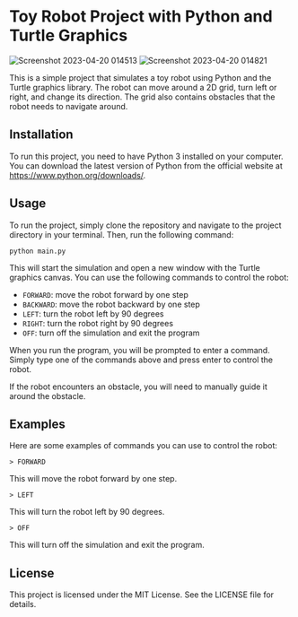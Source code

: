 
# Toy Robot Project with Python and Turtle Graphics
![Screenshot 2023-04-20 014513](https://user-images.githubusercontent.com/62145841/233218369-67dfba49-9e19-4ffc-9296-e4c79e2d3b69.png)
![Screenshot 2023-04-20 014821](https://user-images.githubusercontent.com/62145841/233218384-44f841d1-9c89-442c-be6d-965e9395bc23.png)


This is a simple project that simulates a toy robot using Python and the Turtle graphics library. The robot can move around a 2D grid, turn left or right, and change its direction. The grid also contains obstacles that the robot needs to navigate around.

## Installation

To run this project, you need to have Python 3 installed on your computer. You can download the latest version of Python from the official website at https://www.python.org/downloads/.

## Usage

To run the project, simply clone the repository and navigate to the project directory in your terminal. Then, run the following command:

```
python main.py
```

This will start the simulation and open a new window with the Turtle graphics canvas. You can use the following commands to control the robot:

- `FORWARD`: move the robot forward by one step
- `BACKWARD`: move the robot backward by one step
- `LEFT`: turn the robot left by 90 degrees
- `RIGHT`: turn the robot right by 90 degrees
- `OFF`: turn off the simulation and exit the program

When you run the program, you will be prompted to enter a command. Simply type one of the commands above and press enter to control the robot.

If the robot encounters an obstacle, you will need to manually guide it around the obstacle.

## Examples

Here are some examples of commands you can use to control the robot:

```
> FORWARD
```

This will move the robot forward by one step.

```
> LEFT
```

This will turn the robot left by 90 degrees.

```
> OFF
```

This will turn off the simulation and exit the program.

## License

This project is licensed under the MIT License. See the LICENSE file for details.
```

